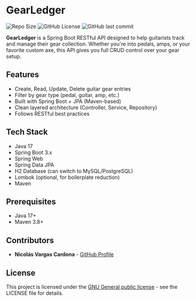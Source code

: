 # GearLedger

![Repo Size](https://img.shields.io/github/repo-size/VargasCardona/gearledger)
![GitHub License](https://img.shields.io/github/license/VargasCardona/gearledger)
![GitHub last commit](https://img.shields.io/github/last-commit/VargasCardona/gearledger)

**GearLedger** is a Spring Boot RESTful API designed to help guitarists track and manage their gear collection. Whether you're into pedals, amps, or your favorite custom axe, this API gives you full CRUD control over your gear setup.

## Features

- Create, Read, Update, Delete guitar gear entries
- Filter by gear type (pedal, guitar, amp, etc.)
- Built with Spring Boot + JPA (Maven-based)
- Clean layered architecture (Controller, Service, Repository)
- Follows RESTful best practices

## Tech Stack

- Java 17
- Spring Boot 3.x
- Spring Web
- Spring Data JPA
- H2 Database (can switch to MySQL/PostgreSQL)
- Lombok (optional, for boilerplate reduction)
- Maven

## Prerequisites

- Java 17+
- Maven 3.8+

## Contributors

- **Nicolás Vargas Cardona** - [GitHub Profile](https://github.com/VargasCardona)

## License
This project is licensed under the [GNU General public license](https://www.gnu.org/licenses/) - see the LICENSE file for details.

